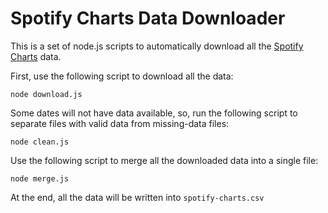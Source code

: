 # Spotify Charts Data Downloader

This is a set of node.js scripts to automatically download all the [Spotify Charts](https://spotifycharts.com/) data.

First, use the following script to download all the data:

```
node download.js
```

Some dates will not have data available, so, run the following script to separate files with valid data from missing-data files:

```
node clean.js
```

Use the following script to merge all the downloaded data into a single file:

```
node merge.js
```

At the end, all the data will be written into `spotify-charts.csv`
